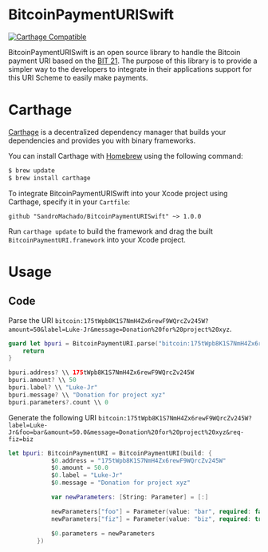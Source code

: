 # BitcoinPaymentURISwift

[![Carthage Compatible](https://img.shields.io/badge/Carthage-compatible-4BC51D.svg?style=flat)](https://github.com/Carthage/Carthage)

BitcoinPaymentURISwift is an open source library to handle the Bitcoin payment URI based on the [BIT 21](https://github.com/bitcoin/bips/blob/master/bip-0021.mediawiki). The purpose of this library is to provide a simpler way to the developers to integrate in their applications support for this URI Scheme to easily make payments.

# Carthage

[Carthage](https://github.com/Carthage/Carthage) is a decentralized dependency manager that builds your dependencies and provides you with binary frameworks.

You can install Carthage with [Homebrew](http://brew.sh/) using the following command:

```bash
$ brew update
$ brew install carthage
```

To integrate BitcoinPaymentURISwift into your Xcode project using Carthage, specify it in your `Cartfile`:

```ogdl
github "SandroMachado/BitcoinPaymentURISwift" ~> 1.0.0
```

Run `carthage update` to build the framework and drag the built `BitcoinPaymentURI.framework` into your Xcode project.

# Usage

## Code

Parse the URI `bitcoin:175tWpb8K1S7NmH4Zx6rewF9WQrcZv245W?amount=50&label=Luke-Jr&message=Donation%20for%20project%20xyz`.

```Swift
guard let bpuri = BitcoinPaymentURI.parse("bitcoin:175tWpb8K1S7NmH4Zx6rewF9WQrcZv245W?amount=50&label=Luke-Jr&message=Donation%20for%20project%20xyz") else {
    return
}

bpuri.address? \\ 175tWpb8K1S7NmH4Zx6rewF9WQrcZv245W
bpuri.amount? \\ 50
bpuri.label? \\ "Luke-Jr"
bpuri.message? \\ "Donation for project xyz"
bpuri.parameters?.count \\ 0
```

Generate the following URI `bitcoin:175tWpb8K1S7NmH4Zx6rewF9WQrcZv245W?label=Luke-Jr&foo=bar&amount=50.0&message=Donation%20for%20project%20xyz&req-fiz=biz`

```Swift
let bpuri: BitcoinPaymentURI = BitcoinPaymentURI(build: {
            $0.address = "175tWpb8K1S7NmH4Zx6rewF9WQrcZv245W"
            $0.amount = 50.0
            $0.label = "Luke-Jr"
            $0.message = "Donation for project xyz"

            var newParameters: [String: Parameter] = [:]

            newParameters["foo"] = Parameter(value: "bar", required: false)
            newParameters["fiz"] = Parameter(value: "biz", required: true)

            $0.parameters = newParameters
        })
```